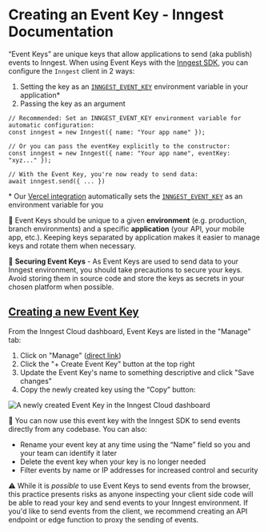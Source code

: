 # Creating an Event Key - Inngest Documentation

“Event Keys” are unique keys that allow applications to send (aka publish) events to Inngest. When using Event Keys with the [Inngest SDK](https://www.inngest.com/docs/events), you can configure the `Inngest` client in 2 ways:

1.  Setting the key as an [`INNGEST_EVENT_KEY`](about:/docs/sdk/environment-variables#inngest-event-key) environment variable in your application\*
2.  Passing the key as an argument

```
// Recommended: Set an INNGEST_EVENT_KEY environment variable for automatic configuration:
const inngest = new Inngest({ name: "Your app name" });

// Or you can pass the eventKey explicitly to the constructor:
const inngest = new Inngest({ name: "Your app name", eventKey: "xyz..." });

// With the Event Key, you're now ready to send data:
await inngest.send({ ... })

```

\* Our [Vercel integration](https://www.inngest.com/docs/deploy/vercel) automatically sets the [`INNGEST_EVENT_KEY`](about:/docs/sdk/environment-variables#inngest-event-key) as an environment variable for you

🙋 Event Keys should be unique to a given **environment** (e.g. production, branch environments) and a specific **application** (your API, your mobile app, etc.). Keeping keys separated by application makes it easier to manage keys and rotate them when necessary.

🔐 **Securing Event Keys** - As Event Keys are used to send data to your Inngest environment, you should take precautions to secure your keys. Avoid storing them in source code and store the keys as secrets in your chosen platform when possible.

## [Creating a new Event Key](about:/docs/events/creating-an-event-key#creating-a-new-event-key)

From the Inngest Cloud dashboard, Event Keys are listed in the "Manage" tab:

1.  Click on "Manage" ([direct link](https://app.inngest.com/env/production/manage/keys))
2.  Click the "+ Create Event Key" button at the top right
3.  Update the Event Key's name to something descriptive and click "Save changes"
4.  Copy the newly created key using the “Copy” button:

![A newly created Event Key in the Inngest Cloud dashboard](https://www.inngest.com/_next/image?url=%2Fassets%2Fdocs%2Fcreating-an-event-key%2Fnew-event-key-2023.png&w=3840&q=75)

🎉 You can now use this event key with the Inngest SDK to send events directly from any codebase. You can also:

- Rename your event key at any time using the “Name” field so you and your team can identify it later
- Delete the event key when your key is no longer needed
- Filter events by name or IP addresses for increased control and security

⚠️ While it is _possible_ to use Event Keys to send events from the browser, this practice presents risks as anyone inspecting your client side code will be able to read your key and send events to your Inngest environment. If you'd like to send events from the client, we recommend creating an API endpoint or edge function to proxy the sending of events.
